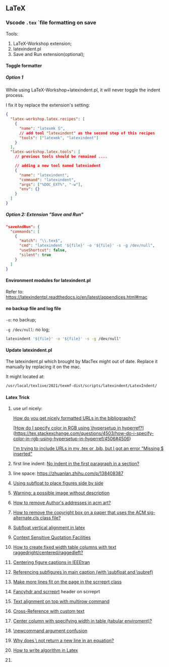 ## LaTeX

### Vscode `.tex` `file formatting on save

Tools:

1. LaTeX-Workshop extension;
2. latexindent.pl
3. Save and Run extension(optional);

#### Toggle formatter

##### Option 1

While using LaTeX-Workshop+latexindent.pl, it will never toggle the indent process.

I fix it by replace the extension's setting:

```json
{
  "latex-workshop.latex.recipes": [
    {
      "name": "latexmk 🔃",
      // add tool "latexindent" as the second step of this recipes
      "tools": ["latexmk", "latexindent"]
    }
  ],
  "latex-workshop.latex.tools": [
    // previous tools should be remained ....

    // adding a new tool named latexindent
    {
      "name": "latexindent",
      "command": "latexindent",
      "args": ["%DOC_EXT%", "-w"],
      "env": {}
    }
  ]
}
```

##### Option 2: Extension "Save and Run"

```json
"saveAndRun": {
  "commands": [
    {
      "match": "\\.tex$",
      "cmd": "latexindent '${file}' -o '${file}' -s -g /dev/null",
      "useShortcut": false,
      "silent": true
    }
  ]
}
```

#### Environment modules for latexindent.pl

Refer to: https://latexindentpl.readthedocs.io/en/latest/appendices.html#mac

#### no backup file and log file

`-o`: no backup;

`-g /dev/null`: no log;

```bash
latexindent '${file}' -o '${file}' -s -g /dev/null"
```

#### Update latexindent.pl

The latexindent.pl which brought by MacTex might out of date. Replace it manually by replacing it on the mac.

It might located at:

```bash
/usr/local/texlive/2021/texmf-dist/scripts/latexindent/LatexIndent/
```

#### Latex Trick

1. use url nicely:

   [How do you get nicely formatted URLs in the bibliography?](https://www.kronto.org/thesis/tips/url-formatting.html)

   [[How do I specify color in RGB using \hypersetup in hyperref?](https://tex.stackexchange.com/questions/4503/how-do-i-specify-color-in-rgb-using-hypersetup-in-hyperref)](https://tex.stackexchange.com/questions/4503/how-do-i-specify-color-in-rgb-using-hypersetup-in-hyperref/4506#4506)

   [I'm trying to include URLs in my .tex or .bib, but I got an error "Missing $ inserted"](https://www.overleaf.com/learn/latex/Questions%2FI%27m_trying_to_include_URLs_in_my_.tex_or_.bib%2C_but_I_got_an_error_%22Missing_%24_inserted%22)

2. first line indent: [No indent in the first paragraph in a section?](https://tex.stackexchange.com/questions/39227/no-indent-in-the-first-paragraph-in-a-section)

3. line space: https://zhuanlan.zhihu.com/p/138408387

4. [Using subfloat to place figures side by side](https://tex.stackexchange.com/questions/111822/using-subfloat-to-place-figures-side-by-side)

5. [Warning: a possible image without description](https://tex.stackexchange.com/questions/467491/warning-a-possible-image-without-description)

6. [How to remove Author's addresses in acm art?](https://tex.stackexchange.com/questions/456063/how-to-remove-authors-addresses-in-acm-art)

7. [How to remove the copyright box on a paper that uses the ACM sig-alternate.cls class file?](https://tex.stackexchange.com/questions/21536/how-to-remove-the-copyright-box-on-a-paper-that-uses-the-acm-sig-alternate-cls-c)

8. [Subfloat vertical alignment in latex](https://tex.stackexchange.com/questions/296624/subfloat-vertical-alignment-in-latex)

9. [Context Sensitive Quotation Facilities](https://mirror.csclub.uwaterloo.ca/CTAN/macros/latex/contrib/csquotes/csquotes.pdf)

10. [How to create fixed width table columns with text raggedright/centered/raggedleft?](https://tex.stackexchange.com/questions/12703/how-to-create-fixed-width-table-columns-with-text-raggedright-centered-raggedlef)

11. [Centering figure captions in IEEEtran](https://tex.stackexchange.com/questions/100434/centering-figure-captions-in-ieeetran)

12. [Referencing subfigures in main caption (with \subfloat and \subref)](https://tex.stackexchange.com/questions/62636/referencing-subfigures-in-main-caption-with-subfloat-and-subref)

13. [Make more lines fit on the page in the scrreprt class](https://tex.stackexchange.com/questions/14144/make-more-lines-fit-on-the-page-in-the-scrreprt-class)

14. [Fancyhdr and scrreprt](https://tex.stackexchange.com/questions/161439/fancyhdr-and-scrreprt) header on scrreprt

15. [Text alignment on top with multirow command](https://tex.stackexchange.com/questions/74108/text-alignment-on-top-with-multirow-command)

16. [Cross-Reference with custom text](https://tex.stackexchange.com/questions/70143/cross-reference-with-custom-text)

17. [Center column with specifying width in table (tabular enviroment)?](https://tex.stackexchange.com/questions/5017/center-column-with-specifying-width-in-table-tabular-enviroment)

18. [\newcommand argument confusion](https://tex.stackexchange.com/questions/117358/newcommand-argument-confusion)

19. [Why does \\ not return a new line in an equation?](https://tex.stackexchange.com/questions/194236/why-does-not-return-a-new-line-in-an-equation)

20. [How to write algorithm in Latex](https://shantoroy.com/latex/how-to-write-algorithm-in-latex/)

21. 

